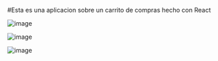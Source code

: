 #Esta es una aplicacion sobre un carrito de compras hecho con React

![image](https://github.com/user-attachments/assets/32ab30fa-da25-40e8-9319-a79872698945)

![image](https://github.com/user-attachments/assets/a111f810-7715-4ca4-b1db-f2f540e5511c)

![image](https://github.com/user-attachments/assets/c7546300-90ec-4449-9a35-8fdaaf17a1ed)



